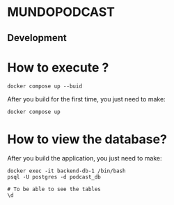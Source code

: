 # MUNDOPODCAST

## Development

# How to execute ?
```shell
docker compose up --buid
```

After you build for the first time, you just need to make:
```shell
docker compose up
```

# How to view the database?

After you build the application, you just need to make:
```shell
docker exec -it backend-db-1 /bin/bash
psql -U postgres -d podcast_db

# To be able to see the tables
\d
```
